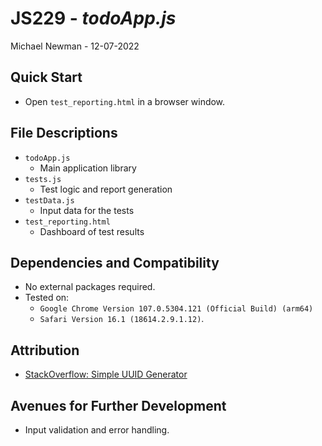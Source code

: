 # JS229 - *todoApp.js*

Michael Newman - 12-07-2022

## Quick Start

- Open `test_reporting.html` in a browser window.

## File Descriptions

- `todoApp.js`
  - Main application library
- `tests.js`
  - Test logic and report generation
- `testData.js`
  - Input data for the tests
- `test_reporting.html`
  - Dashboard of test results

## Dependencies and Compatibility

- No external packages required.
- Tested on:
  - `Google Chrome Version 107.0.5304.121 (Official Build) (arm64)`
  - `Safari Version 16.1 (18614.2.9.1.12)`.

## Attribution

- [StackOverflow: Simple UUID Generator](https://stackoverflow.com/questions/105034/how-do-i-create-a-guid-uuid)

## Avenues for Further Development

- Input validation and error handling.
